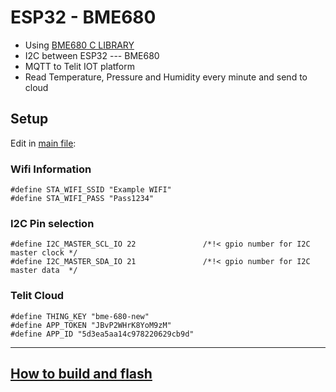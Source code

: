 # ESP32 - BME680    

- Using [BME680 C LIBRARY](https://github.com/BoschSensortec/BME680_driver)
- I2C between ESP32 --- BME680
- MQTT to Telit IOT platform
- Read Temperature, Pressure and Humidity every minute and send to cloud
## Setup

Edit in [main file](main/i2c_example_main.c): 
### Wifi Information
```
#define STA_WIFI_SSID "Example WIFI"
#define STA_WIFI_PASS "Pass1234"
```
### I2C Pin selection
```
#define I2C_MASTER_SCL_IO 22               /*!< gpio number for I2C master clock */
#define I2C_MASTER_SDA_IO 21               /*!< gpio number for I2C master data  */
```
### Telit Cloud
```
#define THING_KEY "bme-680-new"
#define APP_TOKEN "JBvP2WHrK8YoM9zM"
#define APP_ID "5d3ea5aa14c978220629cb9d"
```
----------------------------------------------------------------------------------------------------
## [How to build and flash](https://docs.espressif.com/projects/esp-idf/en/latest/get-started/index.html)
